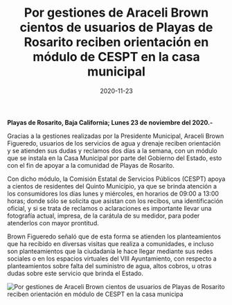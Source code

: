 ﻿---
layout: blog
title:  "Por gestiones de Araceli Brown cientos de usuarios de Playas de Rosarito reciben orientación en módulo de CESPT en la casa municipal"
date:   2020-11-23
categories: rosarito
permalink: /:categories/:title:output_ext
image: /img/cnr/CESPT.jpg
autor: 
---


**Playas de Rosarito, Baja California;  Lunes 23 de noviembre del 2020.-**


Gracias a la gestiones realizadas por la Presidente Municipal, Araceli Brown Figueredo, usuarios de los servicios de agua y drenaje reciben orientación y se atienden sus dudas y reclamos dos días a la semana, con un módulo que se instala en la Casa Municipal por parte del Gobierno del Estado, esto con el fin de apoyar a la comunidad de Playas de Rosarito.


Con dicho módulo, la Comisión Estatal de Servicios Públicos (CESPT) apoya a cientos de residentes del Quinto Municipio, ya que se brinda atención a los consumidores los días lunes y miércoles, en horarios de 09:00 a 13:00 horas; donde sólo se solicita que asistan con los recibos, una identificación oficial, y si se trata de reclamos o aclaraciones es importante llevar una fotografía actual, impresa, de la carátula de su medidor, para poder atenderlos con mayor prontitud.


Brown Figueredo señaló que de esta forma se atienden los planteamientos que ha recibido en diversas visitas que realiza a comunidades, e incluso son planteamientos que la ciudadanía le hace llegar mediante sus redes sociales o en los espacios virtuales del VIII Ayuntamiento, con respecto a planteamientos sobre falta del suministro de agua, altos cobros, u otras dudas sobre este servicio que brinda el Estado.

<div id="carouselExampleSlidesOnly" class="carousel slide" data-ride="carousel">
  <div class="carousel-inner">
    <div class="carousel-item active">
       <img class="d-block w-100" src="/img/cnr/CESPT.jpg" loading="lazy"  alt="Por gestiones de Araceli Brown cientos de usuarios de Playas de Rosarito reciben orientación en módulo de CESPT en la casa municipa">
    </div>           
  </div>
</div>
